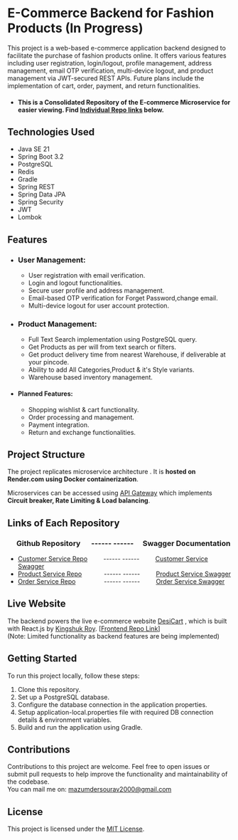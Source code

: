 # E-Commerce Backend for Fashion Products (In Progress)

This project is a web-based e-commerce application backend designed to facilitate the purchase of fashion products online. It offers various features including user registration, login/logout, profile management, address management, email OTP verification, multi-device logout, and product management via JWT-secured REST APIs. Future plans include the implementation of cart, order, payment, and return functionalities.

- #### This is a Consolidated Repository of the E-commerce  Microservice for easier viewing. Find [Individual Repo links](https://github.com/Ecommerce-Application-Demo/ecommerce-backend?tab=readme-ov-file#links-of-each-repository) below.

## Technologies Used

- Java SE 21
- Spring Boot 3.2
- PostgreSQL
- Redis
- Gradle
- Spring REST
- Spring Data JPA
- Spring Security
- JWT
- Lombok

## Features

- ### User Management:

  - User registration with email verification.
  - Login and logout functionalities.
  - Secure user profile and address management.
  - Email-based OTP verification for Forget Password,change email. 
  - Multi-device logout for user account protection.
  

- ### Product Management:
  - Full Text Search implementation using PostgreSQL query.
  - Get Products as per will from text search or filters.
  - Get product delivery time from nearest Warehouse, if deliverable at your pincode.
  - Ability to add All Categories,Product & it's Style variants.
  - Warehouse based inventory management.
  
  
- #### Planned Features:
  - Shopping wishlist & cart functionality.
  - Order processing and management.
  - Payment integration.
  - Return and exchange functionalities.

## Project Structure

The project replicates microservice architecture . It is **hosted on Render.com using Docker containerization**.

Microservices can be accessed using [API Gateway](https://github.com/Ecommerce-Application-Demo/api-gateway) which implements **Circuit breaker, Rate Limiting & Load balancing**.

## Links of Each Repository

### &emsp; Github Repository &emsp; ------ ------ &emsp;Swagger Documentation
- [Customer Service Repo](https://github.com/Ecommerce-Application-Demo/ecommerce_backend-customer_service.git) &emsp;&emsp; ------ ------ &emsp;&emsp; [Customer Service Swagger](https://ecommerce-backend-customer-service.onrender.com/user/swagger-ui/index.html)
- [Product Service Repo](https://github.com/Ecommerce-Application-Demo/ecommerce_backend-product_service.git) &emsp;&emsp;&emsp; ------ ------ &emsp;&emsp; [Product Service Swagger](https://ecommerce-backend-product-service.onrender.com/product/swagger-ui/index.html)
- [Order Service Repo](https://github.com/Ecommerce-Application-Demo/ecommerce_backend-order_service.git) &emsp;&emsp;&emsp;&emsp; ------ ------ &emsp;&emsp; [Order Service Swagger](https://ecommerce-backend-order-service.onrender.com/product/swagger-ui/index.html)


## Live Website

The backend powers the live e-commerce website [DesiCart](https://www.desicart.vercel.app) , which is built with React.js by [Kingshuk Roy](https://github.com/kingoroy). [[Frontend Repo Link](https://github.com/Ecommerce-Application-Demo/ecommerce-frontend)]  
(Note: Limited functionality as backend features are being implemented)

## Getting Started

To run this project locally, follow these steps:

1. Clone this repository.
2. Set up a PostgreSQL database.
3. Configure the database connection in the application properties.
4. Setup application-local.properties file with required DB connection details & environment variables.
5. Build and run the application using Gradle.

## Contributions

Contributions to this project are welcome. Feel free to open issues or submit pull requests to help improve the functionality and maintainability of the codebase.  
You can mail me on: mazumdersourav2000@gmail.com

## License

This project is licensed under the [MIT License](LICENSE).
